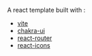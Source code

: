 A react template built with :

- [vite](https://cn.vitejs.dev/)
- [chakra-ui](https://chakra-ui.com/)
- [react-router](https://reactrouter.com/web/)
- [react-icons](https://react-icons.github.io/react-icons/)
